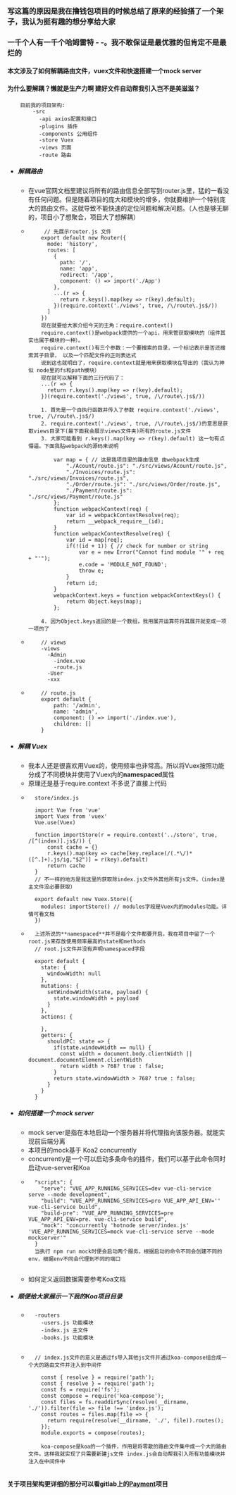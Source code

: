 ### 写这篇的原因是我在撸钱包项目的时候总结了原来的经验搭了一个架子，我认为挺有趣的想分享给大家
### 一千个人有一千个哈姆雷特 - -。我不敢保证是最优雅的但肯定不是最烂的
#### 本文涉及了如何解耦路由文件，vuex文件和快速搭建一个mock server
#### 为什么要解耦？懒就是生产力啊 建好文件自动帮我引入岂不是美滋滋？

```
    目前我的项目架构:
        -src
          -api axios配置和接口
          -plugins 插件
          -components 公用组件
          -store Vuex
          -views 页面
          -route 路由
```


- ##### 解耦路由
    - 在vue官网文档里建议将所有的路由信息全部写到router.js里，猛的一看没有任何问题。但是随着项目的庞大和模块的增多，你就要维护一个特别庞大的路由文件。这就导致不能快速的定位问题和解决问题。（人也是够无聊的，项目小了想聚合，项目大了想解耦）
    -   ```
             // 先展示router.js 文件
            export default new Router({
              mode: 'history',
              routes: [
                {
                  path: '/',
                  name: 'app',
                  redirect: '/app',
                  component: () => import('./App')
                },
                ...(r => {
                  return r.keys().map(key => r(key).default);
                })(require.context('./views', true, /\/route\.js$/))
              ]
            })
            现在就要给大家介绍今天的主角：require.context()
            require.context()是webpack提供的一个api，用来管获取模块的（组件其实也属于模块的一种）。
            require.context()有三个参数：一个要搜索的目录，一个标记表示是否还搜索其子目录， 以及一个匹配文件的正则表达式
            说到这也就明白了，require.context就是用来获取模块在导出的（我认为神似 node里的fs和path模块）
            现在就可以解释下面的三行代码了：
            ...(r => {
              return r.keys().map(key => r(key).default);
            })(require.context('./views', true, /\/route\.js$/))

            1. 首先是一个自执行函数并传入了参数 require.context('./views', true, /\/route\.js$/)
            2. require.context('./views', true, /\/route\.js$/)的意思是获取views目录下(最下面我会展示views文件夹)所有的route.js文件
            3. 大家可能看到 r.keys().map(key => r(key).default) 这一句有点懵逼。下面我贴webpack的源码来说明
            
                var map = { // 这是我项目里的路由信息 由webpack生成
                	"./Acount/route.js": "./src/views/Acount/route.js",
                	"./Invoices/route.js": "./src/views/Invoices/route.js",
                	"./Order/route.js": "./src/views/Order/route.js",
                	"./Payment/route.js": "./src/views/Payment/route.js"
                };
                function webpackContext(req) { 
                	var id = webpackContextResolve(req);
                	return __webpack_require__(id);
                }
                function webpackContextResolve(req) {
                	var id = map[req];
                	if(!(id + 1)) { // check for number or string
                		var e = new Error("Cannot find module '" + req + "'");
                		e.code = 'MODULE_NOT_FOUND';
                		throw e;
                	}
                	return id;
                }
                webpackContext.keys = function webpackContextKeys() {
                	return Object.keys(map);
                };
                
            4. 因为Object.keys返回的是一个数组，我用展开运算符将其展开就变成一项一项的了
        ```
    -   ```
            // views
            -views
              -Admin
                -index.vue
                -route.js
              -User
              -xxx
        ```
    -   ```
            // route.js
            export default {
                path: '/admin',
                name: 'admin',
                component: () => import('./index.vue'),
                children: []
            }
        ```
        
- ##### 解耦 Vuex
    - 我本人还是很喜欢用Vuex的，使用频率也非常高。所以将Vuex按照功能分成了不同模块并使用了Vuex内的**namespaced**属性
    - 原理还是基于require.context 不多说了直接上代码
    - ```
        store/index.js
        
        import Vue from 'vue'
        import Vuex from 'vuex'
        Vue.use(Vuex)
        
        function importStore(r = require.context('../store', true, /[^(index)].js$/)) {
        	const cache = {}
        	r.keys().map(key => cache[key.replace(/(.*\/)*([^.]+).js/ig,"$2")] = r(key).default)
        	return cache
        }
        // 不一样的地方是我这里的获取除index.js文件外其他所有js文件。（index是主文件没必要获取）
        
        export default new Vuex.Store({
          modules: importStore() // modules字段是Vuex内的modules功能。详情可看文档
        })
      ```
    - ```
        上述所说的**namespaced**并不是每个文件都要开启。我在项目中留了一个root.js来存放使用频率最高的state和methods
        // root.js文件并没有声明namespaced字段
        
        export default { 
          state: {
            windowWidth: null
          },
          mutations: {
            setWindowWidth(state, payload) {
              state.windowWidth = payload
            }
          },
          actions: {
            
          },
          getters: {
            shouldPC: state => {
              if(state.windowWidth == null) {
                const width = document.body.clientWidth || document.documentElement.clientWidth
                return width > 768? true : false;
              }
              return state.windowWidth > 768? true : false;
            }
          }
        }
      ```
- ##### 如何搭建一个 mock server
    - mock server是指在本地启动一个服务器并将代理指向该服务器。就能实现前后端分离
    - 本项目的mock基于 Koa2 concurrently
    - concurrently是一个可以启动多条命令的插件，我们可以基于此命令同时启动vue-server和Koa
    - ```
        "scripts": {
          "serve": "VUE_APP_RUNNING_SERVICES=dev vue-cli-service serve --mode development",
          "build": "VUE_APP_RUNNING_SERVICES=pro VUE_APP_API_ENV='' vue-cli-service build",
          "build-pre": "VUE_APP_RUNNING_SERVICES=pre VUE_APP_API_ENV=pre. vue-cli-service build",
          "mock": "concurrently 'hotnode server/index.js' 'VUE_APP_RUNNING_SERVICES=mock vue-cli-service serve --mode mockserver'"
        }
        当执行 npm run mock时便会启动两个服务。根据启动的命令不同会创建不同的env，根据env不同会代理到不同的端口
    
      ```
    - 如何定义返回数据需要参考Koa文档
    
- ##### 顺便给大家展示一下我的Koa项目目录
    - ```
        -routers
          -users.js 功能模块
          -index.js 主文件
          -books.js 功能模块
        
      ```
    - ```
        // index.js文件的意义是通过fs导入其他js文件并通过koa-compose组合成一个大的路由文件并注入到中间件
        
          const { resolve } = require('path');
          const { resolve } = require('path');
          const fs = require('fs');
          const compose = require('koa-compose');
          const files = fs.readdirSync(resolve(__dirname, './')).filter(file => file !== 'index.js');
          const routes = files.map(file => {
            return require(resolve(__dirname, './', file)).routes();
          });
          module.exports = compose(routes);
          
          koa-compose是koa的一个插件，作用是将零散的路由文件集中成一个大的路由文件。这样我就实现了只需要新建js文件 index.js会自动帮我引入所有功能模块并注入在中间件中
    ```
#### 关于项目架构更详细的部分可以看gitlab上的[Payment](https://gitlab.sanjieke.cn/sjk-fe/payment)项目


